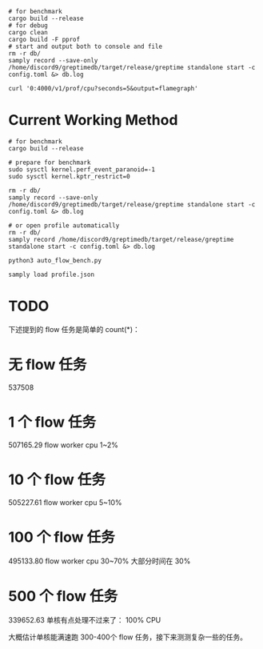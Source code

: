 ```shell
# for benchmark
cargo build --release
# for debug
cargo clean
cargo build -F pprof
# start and output both to console and file
rm -r db/
samply record --save-only /home/discord9/greptimedb/target/release/greptime standalone start -c config.toml &> db.log

curl '0:4000/v1/prof/cpu?seconds=5&output=flamegraph'
```

# Current Working Method
```shell
# for benchmark
cargo build --release

# prepare for benchmark
sudo sysctl kernel.perf_event_paranoid=-1
sudo sysctl kernel.kptr_restrict=0

rm -r db/
samply record --save-only /home/discord9/greptimedb/target/release/greptime standalone start -c config.toml &> db.log

# or open profile automatically
rm -r db/
samply record /home/discord9/greptimedb/target/release/greptime standalone start -c config.toml &> db.log

python3 auto_flow_bench.py

samply load profile.json
```

# TODO

下述提到的 flow 任务是简单的 count(*)：
# 无 flow 任务
537508
# 1 个 flow 任务
507165.29
flow worker cpu 1~2%

# 10 个 flow 任务
505227.61
flow worker cpu 5~10%

# 100 个 flow 任务
495133.80
flow worker cpu 30~70% 大部分时间在 30%

# 500 个 flow 任务
339652.63
单核有点处理不过来了：
100% CPU

大概估计单核能满速跑 300-400个 flow 任务，接下来测测复杂一些的任务。